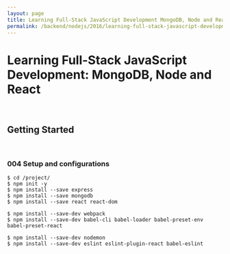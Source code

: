 ```yaml
---
layout: page
title: Learning Full-Stack JavaScript Development MongoDB, Node and React
permalink: /backend/nodejs/2016/learning-full-stack-javascript-development/getting-started/
---
```


# Learning Full-Stack JavaScript Development: MongoDB, Node and React

<br/>

## Getting Started


<br/>

### 004 Setup and configurations

    $ cd /project/
    $ npm init -y
    $ npm install --save express
    $ npm install --save mongodb
    $ npm install --save react react-dom
    
    $ npm install --save-dev webpack
    $ npm install --save-dev babel-cli babel-loader babel-preset-env babel-preset-react 
    
    $ npm install --save-dev nodemon
    $ npm install --save-dev eslint eslint-plugin-react babel-eslint
    
    
